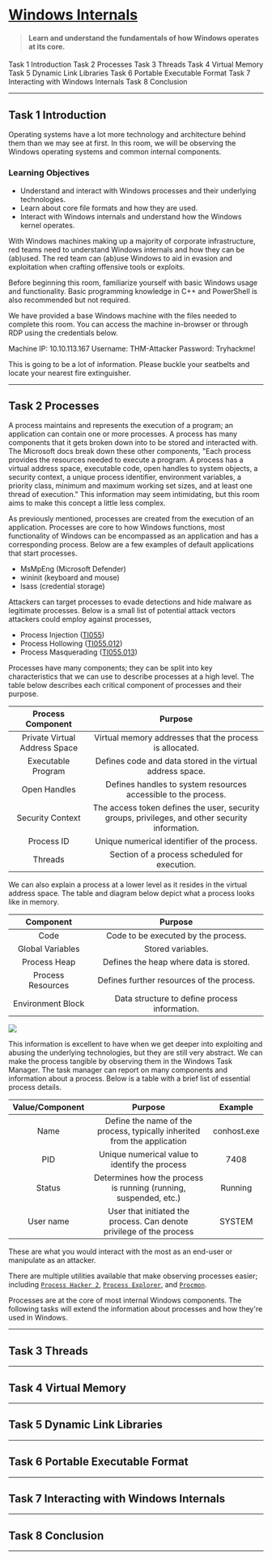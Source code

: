 # [Windows Internals](https://tryhackme.com/room/windowsinternals)
> #### Learn and understand the fundamentals of how Windows operates at its core.

Task 1  Introduction
Task 2  Processes
Task 3  Threads
Task 4  Virtual Memory
Task 5  Dynamic Link Libraries
Task 6  Portable Executable Format
Task 7  Interacting with Windows Internals
Task 8  Conclusion

---

## Task 1  Introduction

Operating systems have a lot more technology and architecture behind them than we may see at first. In this room, we will be observing the Windows operating systems and common internal components.


### Learning Objectives
- Understand and interact with Windows processes and their underlying technologies.
- Learn about core file formats and how they are used.
- Interact with Windows internals and understand how the Windows kernel operates.

With Windows machines making up a majority of corporate infrastructure, red teams need to understand Windows internals and how they can be (ab)used. The red team can (ab)use Windows to aid in evasion and exploitation when crafting offensive tools or exploits.

Before beginning this room, familiarize yourself with basic Windows usage and functionality. Basic programming knowledge in C++ and PowerShell is also recommended but not required.

We have provided a base Windows machine with the files needed to complete this room. You can access the machine in-browser or through RDP using the credentials below.

Machine IP: 10.10.113.167
Username: THM-Attacker
Password: Tryhackme!

This is going to be a lot of information.
Please buckle your seatbelts and locate your nearest fire extinguisher.


---

## Task 2  Processes

A process maintains and represents the execution of a program; an application can contain one or more processes. A process has many components that it gets broken down into to be stored and interacted with. The Microsoft docs break down these other components, "Each process provides the resources needed to execute a program. A process has a virtual address space, executable code, open handles to system objects, a security context, a unique process identifier, environment variables, a priority class, minimum and maximum working set sizes, and at least one thread of execution." This information may seem intimidating, but this room aims to make this concept a little less complex.

As previously mentioned, processes are created from the execution of an application. Processes are core to how Windows functions, most functionality of Windows can be encompassed as an application and has a corresponding process. Below are a few examples of default applications that start processes.

- MsMpEng (Microsoft Defender)
- wininit (keyboard and mouse)
- lsass (credential storage)

Attackers can target processes to evade detections and hide malware as legitimate processes. Below is a small list of potential attack vectors attackers could employ against processes,

- Process Injection ([TI055](https://attack.mitre.org/techniques/T1055/))
- Process Hollowing ([TI055.012](https://attack.mitre.org/techniques/T1055/012/))
- Process Masquerading ([TI055.013](https://attack.mitre.org/techniques/T1055/013/))

Processes have many components; they can be split into key characteristics that we can use to describe processes at a high level. The table below describes each critical component of processes and their purpose.

Process Component | Purpose
:---:|:---:
Private Virtual Address Space | Virtual memory addresses that the process is allocated.
Executable Program | Defines code and data stored in the virtual address space.
Open Handles | Defines handles to system resources accessible to the process.
Security Context | The access token defines the user, security groups, privileges, and other security information.
Process ID  | Unique numerical identifier of the process.
Threads | Section of a process scheduled for execution.

We can also explain a process at a lower level as it resides in the virtual address space. The table and diagram below depict what a process looks like in memory.


Component | Purpose
:---:|:---:
Code | Code to be executed by the process.
Global Variables | Stored variables.
Process Heap | Defines the heap where data is stored.
Process Resources | Defines further resources of the process.
Environment Block | Data structure to define process information.

![](https://tryhackme-images.s3.amazonaws.com/user-uploads/5e73cca6ec4fcf1309f2df86/room-content/66320022b6b57f3c40e135d66de3c1d9.png)

This information is excellent to have when we get deeper into exploiting and abusing the underlying technologies, but they are still very abstract. We can make the process tangible by observing them in the Windows Task Manager. The task manager can report on many components and information about a process. Below is a table with a brief list of essential process details.

Value/Component | Purpose | Example
:---:|:---:|:---:
Name | Define the name of the process, typically inherited from the application | conhost.exe
PID | Unique numerical value to identify the process | 7408
Status | Determines how the process is running (running, suspended, etc.) | Running
User name | User that initiated the process. Can denote privilege of the process | SYSTEM

These are what you would interact with the most as an end-user or manipulate as an attacker.

There are multiple utilities available that make observing processes easier; including [`Process Hacker 2`](https://github.com/processhacker/processhacker), [`Process Explorer`](https://docs.microsoft.com/en-us/sysinternals/downloads/process-explorer), and [`Procmon`](https://docs.microsoft.com/en-us/sysinternals/downloads/procmon).

Processes are at the core of most internal Windows components. The following tasks will extend the information about processes and how they're used in Windows.


---

## Task 3  Threads

---

## Task 4  Virtual Memory

---

## Task 5  Dynamic Link Libraries

---

## Task 6  Portable Executable Format

---

## Task 7  Interacting with Windows Internals

---

## Task 8  Conclusion

---
